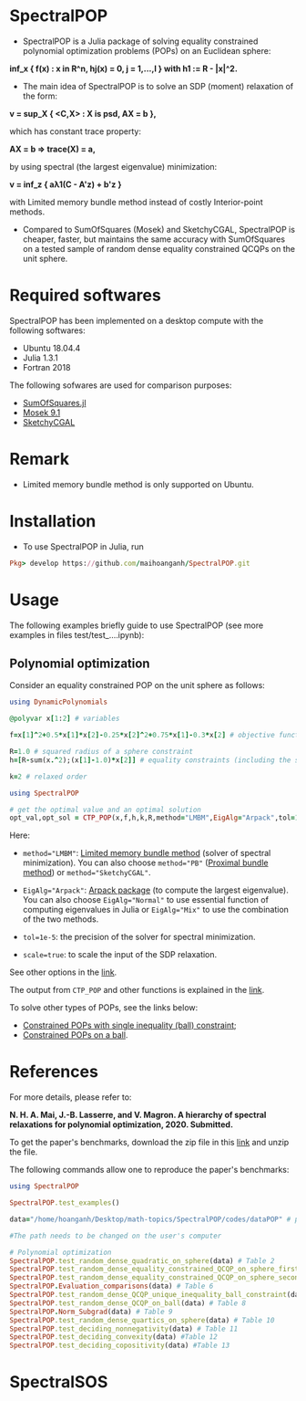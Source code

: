 # SpectralPOP
- SpectralPOP is a Julia package of solving equality constrained polynomial optimization problems (POPs) on an Euclidean sphere:

**inf_x { f(x) : x in R^n, hj(x) = 0, j = 1,...,l } with h1 := R - |x|^2.**

- The main idea of SpectralPOP is to solve an SDP (moment) relaxation of the form:

**v = sup_X { <C,X> : X is psd, AX = b },**

which has constant trace property:

**AX = b => trace(X) = a,**

by using spectral (the largest eigenvalue) minimization:

**v = inf_z { aλ1(C - A'z) + b'z }**

with Limited memory bundle method instead of costly Interior-point methods.

- Compared to SumOfSquares (Mosek) and SketchyCGAL, SpectralPOP is cheaper, faster, but maintains the same accuracy with SumOfSquares on a tested sample of random dense equality constrained QCQPs on the unit sphere.

# Required softwares
SpectralPOP has been implemented on a desktop compute with the following softwares:
- Ubuntu 18.04.4
- Julia 1.3.1
- Fortran 2018

The following sofwares are used for comparison purposes:
- [SumOfSquares.jl](https://github.com/JuliaOpt/SumOfSquares.jl)
- [Mosek 9.1](https://www.mosek.com)
- [SketchyCGAL](https://github.com/alpyurtsever/SketchyCGAL)

# Remark
- Limited memory bundle method is only supported on Ubuntu.

# Installation
- To use SpectralPOP in Julia, run
```ruby
Pkg> develop https://github.com/maihoanganh/SpectralPOP.git
```

# Usage
The following examples briefly guide to use SpectralPOP (see more examples in files test/test_....ipynb):

## Polynomial optimization
Consider an equality constrained POP on the unit sphere as follows:
```ruby
using DynamicPolynomials

@polyvar x[1:2] # variables

f=x[1]^2+0.5*x[1]*x[2]-0.25*x[2]^2+0.75*x[1]-0.3*x[2] # objective function to minimize

R=1.0 # squared radius of a sphere constraint
h=[R-sum(x.^2);(x[1]-1.0)*x[2]] # equality constraints (including the sphere constraint)

k=2 # relaxed order

using SpectralPOP

# get the optimal value and an optimal solution
opt_val,opt_sol = CTP_POP(x,f,h,k,R,method="LMBM",EigAlg="Arpack",tol=1e-5,scale=true)
```
Here:

- ```method="LMBM"```: [Limited memory bundle method](https://github.com/maihoanganh/LMBMinterface) (solver of spectral minimization). You can also choose ```method="PB"``` ([Proximal bundle method](https://github.com/maihoanganh/ProximalBundleMethod)) or ```method="SketchyCGAL"```.

- ```EigAlg="Arpack"```: [Arpack package](https://github.com/JuliaLinearAlgebra/Arpack.jl) (to compute the largest eigenvalue). You can also choose ```EigAlg="Normal"``` to use essential function of computing eigenvalues in Julia or ```EigAlg="Mix"``` to use the combination of the two methods.

- ```tol=1e-5```: the precision of the solver for spectral minimization.

- ```scale=true```: to scale the input of the SDP relaxation.

See other options in the [link](https://github.com/maihoanganh/SpectralPOP/blob/master/examples/test_random_dense_quadratic_on_sphere.ipynb).

The output from ```CTP_POP``` and other functions is explained in the [link](https://github.com/maihoanganh/SpectralPOP/blob/master/examples/test_random_dense_quadratic_on_sphere.ipynb).


To solve other types of POPs, see the links below:
- [Constrained POPs with single inequality (ball) constraint](https://github.com/maihoanganh/SpectralPOP/blob/master/examples/test_random_dense_QCQP_unique_inequality_(ball)_constraint.ipynb);
- [Constrained POPs on a ball](https://github.com/maihoanganh/SpectralPOP/blob/master/examples/test_random_dense_QCQP_on_ball.ipynb).



# References
For more details, please refer to:

**N. H. A. Mai, J.-B. Lasserre, and V. Magron. A hierarchy of spectral relaxations for polynomial optimization, 2020. Submitted.**

To get the paper's benchmarks, download the zip file in this [link](https://drive.google.com/file/d/11RqaDaXAngPAKSh-6RWPvVJILs6c95_Y/view?usp=sharing) and unzip the file.

The following commands allow one to reproduce the paper's benchmarks:
```ruby
using SpectralPOP

SpectralPOP.test_examples()

data="/home/hoanganh/Desktop/math-topics/SpectralPOP/codes/dataPOP" # path of data 

#The path needs to be changed on the user's computer

# Polynomial optimization
SpectralPOP.test_random_dense_quadratic_on_sphere(data) # Table 2
SpectralPOP.test_random_dense_equality_constrained_QCQP_on_sphere_first_order(data) # Table 3
SpectralPOP.test_random_dense_equality_constrained_QCQP_on_sphere_second_order(data) # Table 4 and 5
SpectralPOP.Evaluation_comparisons(data) # Table 6
SpectralPOP.test_random_dense_QCQP_unique_inequality_ball_constraint(data) # Table 7
SpectralPOP.test_random_dense_QCQP_on_ball(data) # Table 8
SpectralPOP.Norm_Subgrad(data) # Table 9
SpectralPOP.test_random_dense_quartics_on_sphere(data) # Table 10
SpectralPOP.test_deciding_nonnegativity(data) # Table 11
SpectralPOP.test_deciding_convexity(data) #Table 12
SpectralPOP.test_deciding_copositivity(data) #Table 13
```
# SpectralSOS
